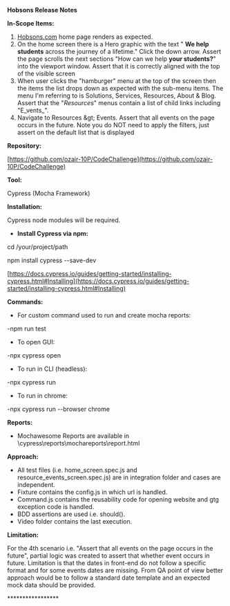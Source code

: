**Hobsons Release Notes**

**In-Scope Items:**

1. [Hobsons.com](http://hobsons.com/) home page renders as expected.
2. On the home screen there is a Hero graphic with the text &quot; **We help students**  across the journey of a lifetime.&quot; Click the down arrow. Assert the page scrolls the next sections &quot;How can we help  **your students?**&quot; into the viewport window. Assert that it is correctly aligned with the top of the visible screen
3. When user clicks the &quot;hamburger&quot; menu at the top of the screen then the items the list drops down as expected with the sub-menu items. The menu I&#39;m referring to is Solutions, Services, Resources, About &amp; Blog. Assert that the &quot;_Resources_&quot; menus contain a list of child links including &quot;E_vents_&quot;.
4. Navigate to Resources \&gt; Events. Assert that all events on the page occurs in the future. Note you do NOT need to apply the filters, just assert on the default list that is displayed

**Repository:**

[https://github.com/ozair-10P/CodeChallenge](https://github.com/ozair-10P/CodeChallenge)

**Tool:**

Cypress (Mocha Framework)

**Installation:**

Cypress node modules will be required.

- **Install Cypress via npm:**

cd /your/project/path

npm install cypress --save-dev

[https://docs.cypress.io/guides/getting-started/installing-cypress.html#Installing](https://docs.cypress.io/guides/getting-started/installing-cypress.html#Installing)

**Commands:**

- For custom command used to run and create mocha reports:

-npm run test

- To open GUI:

-npx cypress open

- To run in CLI (headless):

-npx cypress run

- To run in chrome:

-npx cypress run --browser chrome

**Reports:**

- Mochawesome Reports are available in \cypress\reports\mochareports\report.html

**Approach:**

- All test files (i.e. home\_screen.spec.js and resource\_events\_screen.spec.js) are in integration folder and cases are independent.
- Fixture contains the config.js in which url is handled.
- Command.js contains the reusability code for opening website and gtg exception code is handled.
- BDD assertions are used i.e. should().
- Video folder contains the last execution.

**Limitation:**

For the 4th scenario i.e. &quot;Assert that all events on the page occurs in the future&quot;, partial logic was created to assert that whether event occurs in future. Limitation is that the dates in front-end do not follow a specific format and for some events dates are missing. From QA point of view better approach would be to follow a standard date template and an expected mock data should be provided.

\*\*\*\*\*\*\*\*\*\*\*\*\*\*\*\*\*